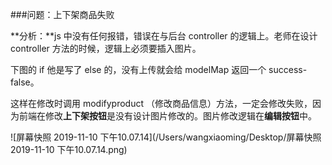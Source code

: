 ###问题：上下架商品失败

**分析：**js 中没有任何报错，错误在与后台 controller 的逻辑上。老师在设计 controller 方法的时候，逻辑上必须要插入图片。

下图的 if 他是写了 else 的，没有上传就会给 modelMap 返回一个 success-false。

这样在修改时调用 modifyproduct （修改商品信息）方法，一定会修改失败，因为前端在修改**上下架按钮**是没有设计图片修改的。图片修改逻辑在**编辑按钮**中。

![屏幕快照 2019-11-10 下午10.07.14](/Users/wangxiaoming/Desktop/屏幕快照 2019-11-10 下午10.07.14.png)